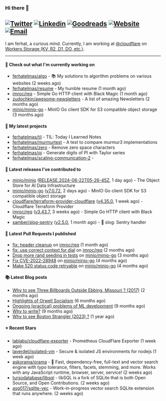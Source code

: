 ### Hi there 👋
[![Twitter](https://img.shields.io/twitter/follow/ferhatelmas_?label=Twitter&style=social)](https://twitter.com/ferhatelmas_)
[![Linkedin](https://img.shields.io/badge/LinkedIn--_.svg?style=social&logo=linkedin)](https://www.linkedin.com/in/ferhatelmas/)
[![Goodreads](https://img.shields.io/badge/goodreads--_.svg?style=social&logo=goodreads)](https://www.goodreads.com/user/show/24238914-ferhat-elmas/)
[![Website](https://img.shields.io/badge/website--_.svg?style=social&logo=rss)](https://ferhatelmas.com/)
[![Email](https://img.shields.io/badge/email--_.svg?logo=Gmail&style=social)](mailto:elmas.ferhat@gmail.com)
-----------

I am ferhat, a curious mind.
Currently, I am working at [@cloudflare](https://github.com/cloudflare) on [Workers Storage (KV, R2, D1, DO, etc.)](https://developers.cloudflare.com/products/?product-group=Storage).







-----------
#### 👷 Check out what I'm currently working on

- [ferhatelmas/algo](https://github.com/ferhatelmas/algo) - :books: My solutions to algorithm problems on various websites (2 weeks ago)
- [ferhatelmas/resume](https://github.com/ferhatelmas/resume) - My humble resume (1 month ago)
- [imroc/req](https://github.com/imroc/req) - Simple Go HTTP client with Black Magic (1 month ago)
- [zudochkin/awesome-newsletters](https://github.com/zudochkin/awesome-newsletters) - A list of amazing Newsletters (2 months ago)
- [minio/minio-go](https://github.com/minio/minio-go) - MinIO Go client SDK for S3 compatible object storage (3 months ago)

#### 🌱 My latest projects

- [ferhatelmas/til](https://github.com/ferhatelmas/til) - TIL: Today I Learned Notes
- [ferhatelmas/murmurtest](https://github.com/ferhatelmas/murmurtest) - A test to compare murmur3 implementations
- [ferhatelmas/zero](https://github.com/ferhatelmas/zero) - Remove zero space characters
- [ferhatelmas/pi](https://github.com/ferhatelmas/pi) - Generate digits of PI with Taylor series
- [ferhatelmas/scaling-communication-2](https://github.com/ferhatelmas/scaling-communication-2) - 

#### 🚀 Latest releases I've contributed to

- [minio/minio](https://github.com/minio/minio) ([RELEASE.2024-06-22T05-26-45Z](https://github.com/minio/minio/releases/tag/RELEASE.2024-06-22T05-26-45Z), 1 day ago) - The Object Store for AI Data Infrastructure
- [minio/minio-go](https://github.com/minio/minio-go) ([v7.0.72](https://github.com/minio/minio-go/releases/tag/v7.0.72), 2 days ago) - MinIO Go client SDK for S3 compatible object storage
- [cloudflare/terraform-provider-cloudflare](https://github.com/cloudflare/terraform-provider-cloudflare) ([v4.35.0](https://github.com/cloudflare/terraform-provider-cloudflare/releases/tag/v4.35.0), 1 week ago) - Cloudflare Terraform Provider
- [imroc/req](https://github.com/imroc/req) ([v3.43.7](https://github.com/imroc/req/releases/tag/v3.43.7), 3 weeks ago) - Simple Go HTTP client with Black Magic
- [samber/slog-sentry](https://github.com/samber/slog-sentry) ([v2.5.0](https://github.com/samber/slog-sentry/releases/tag/v2.5.0), 1 month ago) - 🚨 slog: Sentry handler

#### 🔨 Latest Pull Requests I published

- [fix: header cleanup](https://github.com/imroc/req/pull/355) on [imroc/req](https://github.com/imroc/req) (1 month ago)
- [fix: use correct context for dial](https://github.com/imroc/req/pull/341) on [imroc/req](https://github.com/imroc/req) (2 months ago)
- [Drop more rand seeding in tests](https://github.com/minio/minio-go/pull/1942) on [minio/minio-go](https://github.com/minio/minio-go) (3 months ago)
- [Fix CVE-2022-28948](https://github.com/minio/minio-go/pull/1938) on [minio/minio-go](https://github.com/minio/minio-go) (4 months ago)
- [Make 520 status code retryable](https://github.com/minio/minio-go/pull/1935) on [minio/minio-go](https://github.com/minio/minio-go) (4 months ago)

#### 📚 Latest Blog posts

- [Why to see Three Billboards Outside Ebbing, Missouri ? (2017)](https://ferhatelmas.com/why-to-see-three-billboards-outside-ebbing-missouri-2017) (2 months ago)
- [Highlights of Orwell Socialism](https://ferhatelmas.com/highlights-of-orwell-socialism) (6 months ago)
- [Ongoing (practical) problems of ML development](https://ferhatelmas.com/ongoing-practical-problems-of-ml-development) (9 months ago)
- [Why to write?](https://ferhatelmas.com/why-to-write) (9 months ago)
- [Why to see Boston Strangler (2023) ?](https://ferhatelmas.com/why-to-see-boston-strangler-2023) (1 year ago)

#### ⭐ Recent Stars

- [lablabs/cloudflare-exporter](https://github.com/lablabs/cloudflare-exporter) - Prometheus CloudFlare Exporter (1 week ago)
- [laverdet/isolated-vm](https://github.com/laverdet/isolated-vm) - Secure &amp; isolated JS environments for nodejs (1 week ago)
- [askorama/orama](https://github.com/askorama/orama) - 🌌  Fast, dependency-free, full-text and vector search engine with typo tolerance, filters, facets, stemming, and more. Works with any JavaScript runtime, browser, server, service! (2 weeks ago)
- [tursodatabase/libsql](https://github.com/tursodatabase/libsql) - libSQL is a fork of SQLite that is both Open Source, and Open Contributions. (2 weeks ago)
- [asg017/sqlite-vec](https://github.com/asg017/sqlite-vec) - Work-in-progress vector search SQLite extension that runs anywhere. (2 weeks ago)
